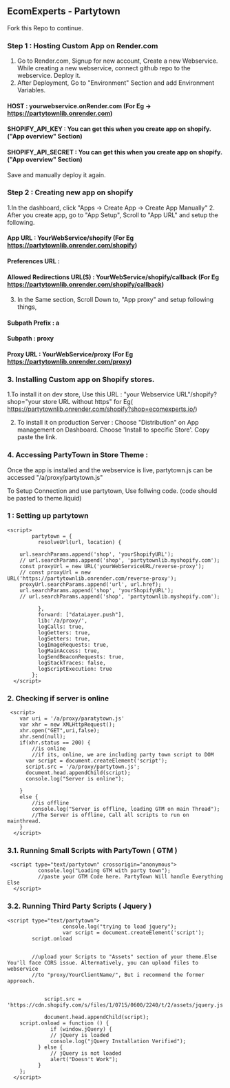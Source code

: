 
## EcomExperts - Partytown 


Fork this Repo to continue.

### Step 1 : Hosting Custom App on Render.com

1. Go to Render.com, Signup for new account, Create a new Webservice. While creating a new webservice, connect github repo to the webservice. Deploy it.
2. After Deployment, Go to "Environment" Section and add Environment Variables.
#### HOST : yourwebservice.onRender.com (For Eg -> https://partytownlib.onrender.com)
#### SHOPIFY_API_KEY : You can get this when you create app on shopify. ("App overview" Section)
#### SHOPIFY_API_SECRET : You can get this when you create app on shopify. ("App overview" Section)

Save and manually deploy it again.

### Step 2 : Creating new app on shopify

1.In the dashboard, click "Apps -> Create App -> Create App Manually"
2. After you create app, go to "App Setup", Scroll to "App URL" and setup the following.

#### App URL : YourWebService/shopify (For Eg https://partytownlib.onrender.com/shopify)
#### Preferences URL : 
#### Allowed Redirections URL(S) : YourWebService/shopify/callback (For Eg https://partytownlib.onrender.com/shopify/callback)

3. In the Same section, Scroll Down to, "App proxy" and setup following things, 

#### Subpath Prefix : a
#### Subpath : proxy
#### Proxy URL : YourWebService/proxy (For Eg https://partytownlib.onrender.com/proxy)


### 3. Installing Custom app on Shopify stores.
  1.To install it on dev store, Use this URL : "your Webservice URL"/shopify?shop="your store URL without https" 
for Eg( https://partytownlib.onrender.com/shopify?shop=ecomexperts.io/)

  2. To install it on production Server : Choose "Distribution" on App management on Dashboard. Choose 'Install to specific Store'. Copy paste the link.
  
### 4. Accessing PartyTown in Store Theme : 

  Once the app is installed and the webservice is live, partytown.js can be accessed "/a/proxy/partytown.js"
  
  To Setup Connection and use partytown, Use follwing code. (code should be pasted to theme.liquid)
  
  ### 1 : Setting up partytown 
  
  ```
  <script>
          partytown = {
            resolveUrl(url, location) {

      url.searchParams.append('shop', 'yourShopifyURL');
      // url.searchParams.append('shop', 'partytownlib.myshopify.com');
      const proxyUrl = new URL('yourWebServiceURL/reverse-proxy');
      // const proxyUrl = new URL('https://partytownlib.onrender.com/reverse-proxy');
      proxyUrl.searchParams.append('url', url.href);
      url.searchParams.append('shop', 'yourShopifyURL');
      // url.searchParams.append('shop', 'partytownlib.myshopify.com');

            },
            forward: ["dataLayer.push"],
            lib:'/a/proxy/',
            logCalls: true,
            logGetters: true,
            logSetters: true,
            logImageRequests: true,
            logMainAccess: true,
            logSendBeaconRequests: true,
            logStackTraces: false,
            logScriptExecution: true
          };
    </script>
  ```
  ### 2. Checking if server is online
  
  ```
   <script>
      var uri = '/a/proxy/paratytown.js'
      var xhr = new XMLHttpRequest();
      xhr.open("GET",uri,false);
      xhr.send(null);
      if(xhr.status == 200) {
          //is online
          //if its, online, we are including party town script to DOM
        var script = document.createElement('script');
        script.src = '/a/proxy/partytown.js';
        document.head.appendChild(script);
        console.log("Server is online");

      }
      else {
          //is offline
          console.log("Server is offline, loading GTM on main Thread");
          //The Server is offline, Call all scripts to run on mainthread.
      }
    </script>
  ```
  
  ### 3.1. Running Small Scripts with PartyTown ( GTM )
  
  ```
   <script type="text/partytown" crossorigin="anonymous">
            console.log("Loading GTM with party town");
            //paste your GTM Code here. PartyTown Will handle Everything Else
    </script>
  ```
  
  ### 3.2. Running Third Party Scripts ( Jquery )
  
  ```
  <script type="text/partytown">
                    console.log("trying to load jquery");
                    var script = document.createElement('script');
          script.onload
          
          
          //upload your Scripts to "Assets" section of your theme.Else You'll face CORS issue. Alternatively, you can upload files to webservice
          //to "proxy/YourClientName/", But i recommend the former approach.
          
          
              script.src = 'https://cdn.shopify.com/s/files/1/0715/0600/2240/t/2/assets/jquery.js';

              document.head.appendChild(script);
      script.onload = function () {
                if (window.jQuery) {
                // jQuery is loaded
                console.log("jQuery Installation Verified");
            } else {
                // jQuery is not loaded
                alert("Doesn't Work");
            }
      };
    </script>
  ```
